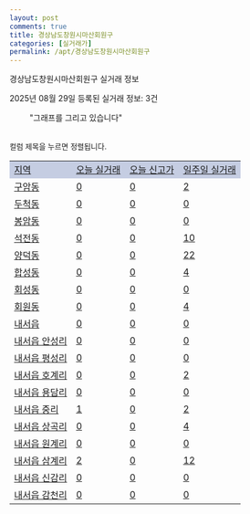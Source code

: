 ```yaml
---
layout: post
comments: true
title: 경상남도창원시마산회원구
categories: [실거래가]
permalink: /apt/경상남도창원시마산회원구
---
```


경상남도창원시마산회원구 실거래 정보

2025년 08월 29일 등록된 실거래 정보: 3건

<!--<script async src="https://pagead2.googlesyndication.com/pagead/js/adsbygoogle.js?client=ca-pub-3485438051770037"
 crossorigin="anonymous"></script>-->

<script type="text/javascript">
  google.charts.load('current', {'packages':['corechart']});
  google.charts.setOnLoadCallback(drawChart);

  function drawChart() {
    var data = google.visualization.arrayToDataTable([['거래일', '매매', '전월세', '전매'], ['21-01', 2, 4, 0], ['21-02', 0, 3, 0], ['21-03', 0, 1, 0], ['21-04', 0, 1, 0], ['21-05', 2, 0, 0], ['21-06', 0, 5, 0], ['21-07', 17, 36, 0], ['21-08', 257, 80, 93], ['21-09', 212, 82, 72], ['21-10', 270, 114, 12], ['21-11', 193, 107, 10], ['21-12', 204, 132, 6], ['22-01', 154, 102, 95], ['22-02', 172, 126, 33], ['22-03', 214, 108, 9], ['22-04', 255, 139, 10], ['22-05', 167, 123, 5], ['22-06', 133, 142, 3], ['22-07', 97, 95, 1], ['22-08', 23, 62, 2], ['23-07', 0, 0, 1], ['23-08', 1, 2, 0], ['23-09', 0, 2, 0], ['23-10', 6, 10, 1], ['23-11', 108, 88, 14], ['23-12', 118, 129, 22], ['24-01', 0, 3, 0], ['24-02', 0, 1, 0], ['24-03', 0, 3, 0], ['24-04', 0, 2, 0], ['24-05', 0, 1, 0], ['24-06', 2, 1, 0], ['24-07', 0, 3, 0], ['24-08', 32, 90, 16], ['24-09', 107, 209, 22], ['24-10', 163, 81, 167], ['24-11', 87, 0, 87], ['24-12', 103, 103, 103], ['25-01', 98, 98, 98], ['25-02', 161, 161, 161], ['25-03', 155, 155, 155], ['25-04', 168, 168, 168], ['25-05', 124, 124, 124], ['25-06', 177, 177, 177], ['25-07', 110, 110, 110], ['25-08', 88, 88, 85]]);

    var options = {
      title: '최근 1년간 유형별 거래량 추이',
      legend: { position: 'bottom' }
    };

    setTimeout(function() {
        var chart = new google.visualization.LineChart(document.getElementById('columnchart_material'));
        chart.draw(data, (options));
        document.getElementById('loading').style.display = 'none';
        var dayLabel = (new Date()).getDay();
        if (dayLabel < 2) {
            sorttable.innerSortFunction.apply(document.getElementById('week'), []);
            sorttable.innerSortFunction.apply(document.getElementById('week'), []);        
        }
        else {
            sorttable.innerSortFunction.apply(document.getElementById('today'), []);
            sorttable.innerSortFunction.apply(document.getElementById('today'), []);
        }
    }, 200);

  }
</script>

<div id="loading" style="z-index:20; display: block; margin-left: 35px">"그래프를 그리고 있습니다"</div>
<div id="columnchart_material" style="width: 95%; margin-left: -35px; display: block"></div>
<!--<div style="width: 95%; margin-left: -35px; display: block">
      <script async src="https://pagead2.googlesyndication.com/pagead/js/adsbygoogle.js?client=ca-pub-3485438051770037"
          crossorigin="anonymous"></script>
      <ins class="adsbygoogle"
          style="display:block"
          data-ad-format="fluid"
          data-ad-layout-key="-fb+5w+4e-db+86"
          data-ad-client="ca-pub-3485438051770037"
          data-ad-slot="1827090281"></ins>
      <script>
          (adsbygoogle = window.adsbygoogle || []).push({});
      </script>
</div>-->
<br>

<font size='small' style='font-size: small;'>컬럼 제목을 누르면 정렬됩니다.</font>
<table class="sortable">
  <tr style='background-color: rgba(114, 132, 186,0.4);'>
    <td id="region"><a href="#">지역</a></td>
    <td id="today"><a href="#">오늘 실거래</a></td>
    <td id="today_new"><a href="#">오늘 신고가</a></td>
    <td id="week"><a href="#">일주일 실거래</a></td>
  </tr>

  
  <tr class="item">
    <td><a href="경상남도창원시마산회원구구암동">구암동</a></td>
    <td><a href="경상남도창원시마산회원구구암동">0</a></td>
    <td><a href="경상남도창원시마산회원구구암동">0</a></td>
    <td><a href="경상남도창원시마산회원구구암동">2</a></td>
  </tr>
    

  <tr class="item">
    <td><a href="경상남도창원시마산회원구두척동">두척동</a></td>
    <td><a href="경상남도창원시마산회원구두척동">0</a></td>
    <td><a href="경상남도창원시마산회원구두척동">0</a></td>
    <td><a href="경상남도창원시마산회원구두척동">0</a></td>
  </tr>
    

  <tr class="item">
    <td><a href="경상남도창원시마산회원구봉암동">봉암동</a></td>
    <td><a href="경상남도창원시마산회원구봉암동">0</a></td>
    <td><a href="경상남도창원시마산회원구봉암동">0</a></td>
    <td><a href="경상남도창원시마산회원구봉암동">0</a></td>
  </tr>
    

  <tr class="item">
    <td><a href="경상남도창원시마산회원구석전동">석전동</a></td>
    <td><a href="경상남도창원시마산회원구석전동">0</a></td>
    <td><a href="경상남도창원시마산회원구석전동">0</a></td>
    <td><a href="경상남도창원시마산회원구석전동">10</a></td>
  </tr>
    

  <tr class="item">
    <td><a href="경상남도창원시마산회원구양덕동">양덕동</a></td>
    <td><a href="경상남도창원시마산회원구양덕동">0</a></td>
    <td><a href="경상남도창원시마산회원구양덕동">0</a></td>
    <td><a href="경상남도창원시마산회원구양덕동">22</a></td>
  </tr>
    

  <tr class="item">
    <td><a href="경상남도창원시마산회원구합성동">합성동</a></td>
    <td><a href="경상남도창원시마산회원구합성동">0</a></td>
    <td><a href="경상남도창원시마산회원구합성동">0</a></td>
    <td><a href="경상남도창원시마산회원구합성동">4</a></td>
  </tr>
    

  <tr class="item">
    <td><a href="경상남도창원시마산회원구회성동">회성동</a></td>
    <td><a href="경상남도창원시마산회원구회성동">0</a></td>
    <td><a href="경상남도창원시마산회원구회성동">0</a></td>
    <td><a href="경상남도창원시마산회원구회성동">0</a></td>
  </tr>
    

  <tr class="item">
    <td><a href="경상남도창원시마산회원구회원동">회원동</a></td>
    <td><a href="경상남도창원시마산회원구회원동">0</a></td>
    <td><a href="경상남도창원시마산회원구회원동">0</a></td>
    <td><a href="경상남도창원시마산회원구회원동">4</a></td>
  </tr>
    

  <tr class="item">
    <td><a href="경상남도창원시마산회원구내서읍">내서읍</a></td>
    <td><a href="경상남도창원시마산회원구내서읍">0</a></td>
    <td><a href="경상남도창원시마산회원구내서읍">0</a></td>
    <td><a href="경상남도창원시마산회원구내서읍">0</a></td>
  </tr>
    

  <tr class="item">
    <td><a href="경상남도창원시마산회원구내서읍안성리">내서읍 안성리</a></td>
    <td><a href="경상남도창원시마산회원구내서읍안성리">0</a></td>
    <td><a href="경상남도창원시마산회원구내서읍안성리">0</a></td>
    <td><a href="경상남도창원시마산회원구내서읍안성리">0</a></td>
  </tr>
    

  <tr class="item">
    <td><a href="경상남도창원시마산회원구내서읍평성리">내서읍 평성리</a></td>
    <td><a href="경상남도창원시마산회원구내서읍평성리">0</a></td>
    <td><a href="경상남도창원시마산회원구내서읍평성리">0</a></td>
    <td><a href="경상남도창원시마산회원구내서읍평성리">0</a></td>
  </tr>
    

  <tr class="item">
    <td><a href="경상남도창원시마산회원구내서읍호계리">내서읍 호계리</a></td>
    <td><a href="경상남도창원시마산회원구내서읍호계리">0</a></td>
    <td><a href="경상남도창원시마산회원구내서읍호계리">0</a></td>
    <td><a href="경상남도창원시마산회원구내서읍호계리">2</a></td>
  </tr>
    

  <tr class="item">
    <td><a href="경상남도창원시마산회원구내서읍용담리">내서읍 용담리</a></td>
    <td><a href="경상남도창원시마산회원구내서읍용담리">0</a></td>
    <td><a href="경상남도창원시마산회원구내서읍용담리">0</a></td>
    <td><a href="경상남도창원시마산회원구내서읍용담리">0</a></td>
  </tr>
    

  <tr class="item">
    <td><a href="경상남도창원시마산회원구내서읍중리">내서읍 중리</a></td>
    <td><a href="경상남도창원시마산회원구내서읍중리">1</a></td>
    <td><a href="경상남도창원시마산회원구내서읍중리">0</a></td>
    <td><a href="경상남도창원시마산회원구내서읍중리">2</a></td>
  </tr>
    

  <tr class="item">
    <td><a href="경상남도창원시마산회원구내서읍상곡리">내서읍 상곡리</a></td>
    <td><a href="경상남도창원시마산회원구내서읍상곡리">0</a></td>
    <td><a href="경상남도창원시마산회원구내서읍상곡리">0</a></td>
    <td><a href="경상남도창원시마산회원구내서읍상곡리">4</a></td>
  </tr>
    

  <tr class="item">
    <td><a href="경상남도창원시마산회원구내서읍원계리">내서읍 원계리</a></td>
    <td><a href="경상남도창원시마산회원구내서읍원계리">0</a></td>
    <td><a href="경상남도창원시마산회원구내서읍원계리">0</a></td>
    <td><a href="경상남도창원시마산회원구내서읍원계리">0</a></td>
  </tr>
    

  <tr class="item">
    <td><a href="경상남도창원시마산회원구내서읍삼계리">내서읍 삼계리</a></td>
    <td><a href="경상남도창원시마산회원구내서읍삼계리">2</a></td>
    <td><a href="경상남도창원시마산회원구내서읍삼계리">0</a></td>
    <td><a href="경상남도창원시마산회원구내서읍삼계리">12</a></td>
  </tr>
    

  <tr class="item">
    <td><a href="경상남도창원시마산회원구내서읍신감리">내서읍 신감리</a></td>
    <td><a href="경상남도창원시마산회원구내서읍신감리">0</a></td>
    <td><a href="경상남도창원시마산회원구내서읍신감리">0</a></td>
    <td><a href="경상남도창원시마산회원구내서읍신감리">0</a></td>
  </tr>
    

  <tr class="item">
    <td><a href="경상남도창원시마산회원구내서읍감천리">내서읍 감천리</a></td>
    <td><a href="경상남도창원시마산회원구내서읍감천리">0</a></td>
    <td><a href="경상남도창원시마산회원구내서읍감천리">0</a></td>
    <td><a href="경상남도창원시마산회원구내서읍감천리">0</a></td>
  </tr>
    


</table>


    